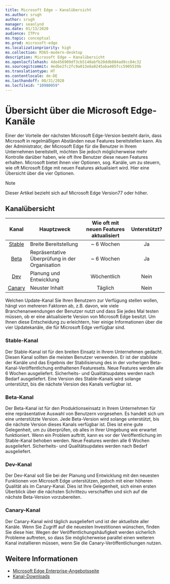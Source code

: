 ```yaml
---
title: Microsoft Edge – Kanalübersicht
ms.author: srugh
author: srugh
manager: seanlynd
ms.date: 01/13/2020
audience: ITPro
ms.topic: conceptual
ms.prod: microsoft-edge
ms.localizationpriority: high
ms.collection: M365-modern-desktop
description: Microsoft Edge – Kanalübersicht
ms.openlocfilehash: 4de456909df3cb5140abfb20ddb884ad9cc84c32
ms.sourcegitcommit: 4edbe2fc2fc9a013e6a0245aba485fcc5905539b
ms.translationtype: HT
ms.contentlocale: de-DE
ms.lasthandoff: 08/31/2020
ms.locfileid: "10980059"
---
```

# Übersicht über die Microsoft Edge-Kanäle

Einer der Vorteile der nächsten Microsoft Edge-Version besteht darin, dass Microsoft in regelmäßigen Abständen neue Features bereitstellen kann. Als der Administrator, der Microsoft Edge für die Benutzer in Ihrem Unternehmen bereitstellt, möchten Sie jedoch möglicherweise mehr Kontrolle darüber haben, wie oft Ihre Benutzer diese neuen Features erhalten. Microsoft bietet ihnen vier Optionen, sog. Kanäle, um zu steuern, wie oft Microsoft Edge mit neuen Features aktualisiert wird. Hier eine Übersicht über die vier Optionen.
  
> [!NOTE]
> Dieser Artikel bezieht sich auf Microsoft Edge Version77 oder höher.

##  <a name="channel-overview"></a>Kanalübersicht

|Kanal|Hauptzweck|Wie oft mit neuen Features aktualisiert|Unterstützt?|
|:---:|---|:---:|:---:|
|[Stable](#stable-channel)|Breite Bereitstellung|~ 6 Wochen|Ja|
|[Beta](#beta-channel)|Repräsentative Überprüfung in der Organisation|~ 6 Wochen|Ja|
|[Dev](#dev-channel)|Planung und Entwicklung|Wöchentlich|Nein|
|[Canary](#canary-channel)|Neuster Inhalt|Täglich|Nein|

Welchen Update-Kanal Sie Ihren Benutzern zur Verfügung stellen wollen, hängt von mehreren Faktoren ab, z.B. davon, wie viele Branchenanwendungen der Benutzer nutzt und dass Sie jedes Mal testen müssen, ob er eine aktualisierte Version von Microsoft Edge besitzt. Um Ihnen diese Entscheidung zu erleichtern, hier einige Informationen über die vier Updatekanäle, die für Microsoft Edge verfügbar sind.

###  <a name="stable-channel"></a>Stable-Kanal

Der Stable-Kanal ist für den breiten Einsatz in Ihrem Unternehmen gedacht. Diesen Kanal sollten die meisten Benutzer verwenden. Er ist der stabilste der Kanäle und das Ergebnis der Stabilisierung des in der vorherigen Beta-Kanal-Veröffentlichung enthaltenen Featuresets. Neue Features werden alle 6 Wochen ausgeliefert. Sicherheits- und Qualitätsupdates werden nach Bedarf ausgeliefert. Eine Version des Stable-Kanals wird solange unterstützt, bis die nächste Version des Kanals verfügbar ist.

###  <a name="beta-channel"></a>Beta-Kanal

Der Beta-Kanal ist für den Produktionseinsatz in Ihrem Unternehmen für eine repräsentative Auswahl von Benutzern vorgesehen. Es handelt sich um eine unterstützte Version. Jede Beta-Version wird solange unterstützt, bis die nächste Version dieses Kanals verfügbar ist. Dies ist eine gute Gelegenheit, um zu überprüfen, ob alles in Ihrer Umgebung wie erwartet funktioniert. Wenn ein Problem auftritt, kann es vor der Veröffentlichung im Stable-Kanal behoben werden. Neue Features werden alle 6 Wochen ausgeliefert. Sicherheits- und Qualitätsupdates werden nach Bedarf ausgeliefert.

###  <a name="dev-channel"></a>Dev-Kanal

Der Dev-Kanal soll Sie bei der Planung und Entwicklung mit den neuesten Funktionen von Microsoft Edge unterstützen, jedoch mit einer höheren Qualität als im Canary-Kanal. Dies ist Ihre Gelegenheit, sich einen ersten Überblick über die nächsten Schrittezu verschaffen und sich auf die nächste Beta-Version vorzubereiten.

###  <a name="canary-channel"></a>Canary-Kanal

Der Canary-Kanal wird täglich ausgeliefert und ist der aktuellste aller Kanäle. Wenn Sie Zugriff auf die neuesten Investitionen wünschen, finden Sie diese hier. Wegen der Veröffentlichungshäufigkeit werden sicherlich Probleme auftreten, so dass Sie möglicherweise parallel einen weiteren Kanal installieren müssen, wenn Sie die Canary-Veröffentlichungen nutzen.

##  <a name="additional-information"></a>Weitere Informationen

- [Microsoft Edge Enterprise-Angebotsseite](https://aka.ms/EdgeEnterprise)
- [Kanal-Downloads](https://aka.ms/EdgeEnterprise)
